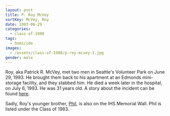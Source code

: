```yaml
---
layout: post
title: P. Roy McVey
sortKey: McVey, Roy
date: 1993-06-29
categories:
  - class-of-1980
tags:
  - homicide
images:
  - /assets/class-of-1980/p-roy-mcvey-1.jpg
gender: male
---
```

Roy, aka Patrick R. McVey, met two men in Seattle's Volunteer Park on June 29, 1993.  He brought them back to his apartment at an Edmonds mini-storage facility, and they stabbed him.  He died a week later in the hospital, on July 6, 1993.  He was 31 years old. A story about the incident can be found [here](https://archive.seattletimes.com/archive/?date=19930721&slug=1712087).

Sadly, Roy's younger brother, [Phil](https://ihsmemorial.org/class-of-1983/phillip-phil-mcvey/), is also on the IHS Memorial Wall. Phil is listed under the Class of 1983.